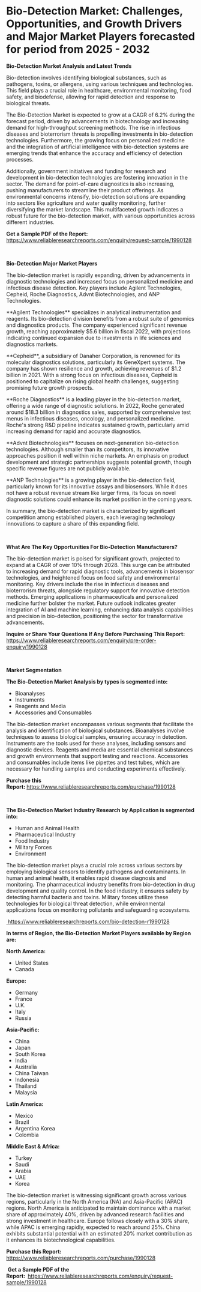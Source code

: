 <p><h1>Bio-Detection Market: Challenges, Opportunities, and Growth Drivers and Major Market Players forecasted for period from 2025 - 2032</h1></p><p><strong>Bio-Detection Market Analysis and Latest Trends</strong></p>
<p><p>Bio-detection involves identifying biological substances, such as pathogens, toxins, or allergens, using various techniques and technologies. This field plays a crucial role in healthcare, environmental monitoring, food safety, and biodefense, allowing for rapid detection and response to biological threats. </p><p>The Bio-Detection Market is expected to grow at a CAGR of 6.2% during the forecast period, driven by advancements in biotechnology and increasing demand for high-throughput screening methods. The rise in infectious diseases and bioterrorism threats is propelling investments in bio-detection technologies. Furthermore, the growing focus on personalized medicine and the integration of artificial intelligence with bio-detection systems are emerging trends that enhance the accuracy and efficiency of detection processes.</p><p>Additionally, government initiatives and funding for research and development in bio-detection technologies are fostering innovation in the sector. The demand for point-of-care diagnostics is also increasing, pushing manufacturers to streamline their product offerings. As environmental concerns intensify, bio-detection solutions are expanding into sectors like agriculture and water quality monitoring, further diversifying the market landscape. This multifaceted growth indicates a robust future for the bio-detection market, with various opportunities across different industries.</p></p>
<p><strong>Get a Sample PDF of the Report:&nbsp;</strong> <a href="https://www.reliableresearchreports.com/enquiry/request-sample/1990128?utm_campaign=13&utm_medium=2&utm_source=Github&utm_content=ia&utm_term=16042025&utm_id=bio-detection">https://www.reliableresearchreports.com/enquiry/request-sample/1990128</a></p>
<p>&nbsp;</p>
<p><strong>Bio-Detection Major Market Players</strong></p>
<p><p>The bio-detection market is rapidly expanding, driven by advancements in diagnostic technologies and increased focus on personalized medicine and infectious disease detection. Key players include Agilent Technologies, Cepheid, Roche Diagnostics, Advnt Biotechnologies, and ANP Technologies.</p><p>**Agilent Technologies** specializes in analytical instrumentation and reagents. Its bio-detection division benefits from a robust suite of genomics and diagnostics products. The company experienced significant revenue growth, reaching approximately $5.6 billion in fiscal 2022, with projections indicating continued expansion due to investments in life sciences and diagnostics markets.</p><p>**Cepheid**, a subsidiary of Danaher Corporation, is renowned for its molecular diagnostics solutions, particularly its GeneXpert systems. The company has shown resilience and growth, achieving revenues of $1.2 billion in 2021. With a strong focus on infectious diseases, Cepheid is positioned to capitalize on rising global health challenges, suggesting promising future growth prospects.</p><p>**Roche Diagnostics** is a leading player in the bio-detection market, offering a wide range of diagnostic solutions. In 2022, Roche generated around $18.3 billion in diagnostics sales, supported by comprehensive test menus in infectious diseases, oncology, and personalized medicine. Roche's strong R&D pipeline indicates sustained growth, particularly amid increasing demand for rapid and accurate diagnostics.</p><p>**Advnt Biotechnologies** focuses on next-generation bio-detection technologies. Although smaller than its competitors, its innovative approaches position it well within niche markets. An emphasis on product development and strategic partnerships suggests potential growth, though specific revenue figures are not publicly available.</p><p>**ANP Technologies** is a growing player in the bio-detection field, particularly known for its innovative assays and biosensors. While it does not have a robust revenue stream like larger firms, its focus on novel diagnostic solutions could enhance its market position in the coming years. </p><p>In summary, the bio-detection market is characterized by significant competition among established players, each leveraging technology innovations to capture a share of this expanding field.</p></p>
<p>&nbsp;</p>
<p><strong>What Are The Key Opportunities For Bio-Detection Manufacturers?</strong></p>
<p><p>The bio-detection market is poised for significant growth, projected to expand at a CAGR of over 10% through 2028. This surge can be attributed to increasing demand for rapid diagnostic tools, advancements in biosensor technologies, and heightened focus on food safety and environmental monitoring. Key drivers include the rise in infectious diseases and bioterrorism threats, alongside regulatory support for innovative detection methods. Emerging applications in pharmaceuticals and personalized medicine further bolster the market. Future outlook indicates greater integration of AI and machine learning, enhancing data analysis capabilities and precision in bio-detection, positioning the sector for transformative advancements.</p></p>
<p><strong>Inquire or Share Your Questions If Any Before Purchasing This Report:</strong> <a href="https://www.reliableresearchreports.com/enquiry/pre-order-enquiry/1990128?utm_campaign=13&utm_medium=2&utm_source=Github&utm_content=ia&utm_term=16042025&utm_id=bio-detection">https://www.reliableresearchreports.com/enquiry/pre-order-enquiry/1990128</a></p>
<p>&nbsp;</p>
<p><strong>Market Segmentation</strong></p>
<p><strong>The Bio-Detection Market Analysis by types is segmented into:</strong></p>
<p><ul><li>Bioanalyses</li><li>Instruments</li><li>Reagents and Media</li><li>Accessories and Consumables</li></ul></p>
<p><p>The bio-detection market encompasses various segments that facilitate the analysis and identification of biological substances. Bioanalyses involve techniques to assess biological samples, ensuring accuracy in detection. Instruments are the tools used for these analyses, including sensors and diagnostic devices. Reagents and media are essential chemical substances and growth environments that support testing and reactions. Accessories and consumables include items like pipettes and test tubes, which are necessary for handling samples and conducting experiments effectively.</p></p>
<p><strong>Purchase this Report:&nbsp;</strong><a href="https://www.reliableresearchreports.com/purchase/1990128?utm_campaign=13&utm_medium=2&utm_source=Github&utm_content=ia&utm_term=16042025&utm_id=bio-detection">https://www.reliableresearchreports.com/purchase/1990128</a></p>
<p>&nbsp;</p>
<p><strong>The Bio-Detection Market Industry Research by Application is segmented into:</strong></p>
<p><ul><li>Human and Animal Health</li><li>Pharmaceutical Industry</li><li>Food Industry</li><li>Military Forces</li><li>Environment</li></ul></p>
<p><p>The bio-detection market plays a crucial role across various sectors by employing biological sensors to identify pathogens and contaminants. In human and animal health, it enables rapid disease diagnosis and monitoring. The pharmaceutical industry benefits from bio-detection in drug development and quality control. In the food industry, it ensures safety by detecting harmful bacteria and toxins. Military forces utilize these technologies for biological threat detection, while environmental applications focus on monitoring pollutants and safeguarding ecosystems.</p></p>
<p><a href="https://www.reliableresearchreports.com/bio-detection-r1990128?utm_campaign=13&utm_medium=2&utm_source=Github&utm_content=ia&utm_term=16042025&utm_id=bio-detection">&nbsp;https://www.reliableresearchreports.com/bio-detection-r1990128</a></p>
<p><strong>In terms of Region, the Bio-Detection Market Players available by Region are:</strong></p>
<p>
    <p> <strong> North America: </strong>
        <ul>
            <li>United States</li>
            <li>Canada</li>
        </ul>
        </p> 
    <p> <strong> Europe: </strong>
        <ul>
            <li>Germany</li>
            <li>France</li>
            <li>U.K.</li>
            <li>Italy</li>
            <li>Russia</li>
        </ul>
        </p> 
    <p> <strong> Asia-Pacific: </strong>
        <ul>
            <li>China</li>
            <li>Japan</li>
            <li>South Korea</li>
            <li>India</li>
            <li>Australia</li>
            <li>China Taiwan</li>
            <li>Indonesia</li>
            <li>Thailand</li>
            <li>Malaysia</li>
        </ul>
        </p> 
    <p> <strong> Latin America: </strong>
        <ul>
            <li>Mexico</li>
            <li>Brazil</li>
            <li>Argentina Korea</li>
            <li>Colombia</li>
        </ul>
        </p> 
    <p> <strong> Middle East & Africa: </strong>
        <ul>
            <li>Turkey</li>
            <li>Saudi</li>
            <li>Arabia</li>
            <li>UAE</li>
            <li>Korea</li>
        </ul>
    </p>
    </p>
<p><p>The bio-detection market is witnessing significant growth across various regions, particularly in the North America (NA) and Asia-Pacific (APAC) regions. North America is anticipated to maintain dominance with a market share of approximately 40%, driven by advanced research facilities and strong investment in healthcare. Europe follows closely with a 30% share, while APAC is emerging rapidly, expected to reach around 25%. China exhibits substantial potential with an estimated 20% market contribution as it enhances its biotechnological capabilities.</p></p>
<p><strong>Purchase this Report: </strong><a href="https://www.reliableresearchreports.com/purchase/1990128?utm_campaign=13&utm_medium=2&utm_source=Github&utm_content=ia&utm_term=16042025&utm_id=bio-detection">https://www.reliableresearchreports.com/purchase/1990128</a></p>
<p>&nbsp;<strong>Get a Sample PDF of the Report:&nbsp;&nbsp;</strong><a href="https://www.reliableresearchreports.com/enquiry/request-sample/1990128?utm_campaign=13&utm_medium=2&utm_source=Github&utm_content=ia&utm_term=16042025&utm_id=bio-detection">https://www.reliableresearchreports.com/enquiry/request-sample/1990128</a></p>
<p><strong></strong></p>
<p><p></p><p></p><p></p></p>
